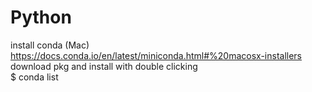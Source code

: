 # Python

install conda (Mac)  
https://docs.conda.io/en/latest/miniconda.html#%20macosx-installers  
download pkg and install with double clicking   
$ conda list  
